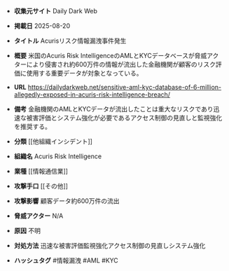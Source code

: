 - **収集元サイト**
Daily Dark Web

- **掲載日**
2025-08-20

- **タイトル**
Acurisリスク情報漏洩事件発生

- **概要**
米国のAcuris Risk IntelligenceのAMLとKYCデータベースが脅威アクターにより侵害され約600万件の情報が流出した金融機関が顧客のリスク評価に使用する重要データが対象となっている。

- **URL**
https://dailydarkweb.net/sensitive-aml-kyc-database-of-6-million-allegedly-exposed-in-acuris-risk-intelligence-breach/

- **備考**
金融機関のAMLとKYCデータが流出したことは重大なリスクであり迅速な被害評価とシステム強化が必要であるアクセス制御の見直しと監視強化を推奨する。

- **分類**
[[他組織インシデント]]

- **組織名**
Acuris Risk Intelligence

- **業種**
[[情報通信業]]

- **攻撃手口**
[[その他]]

- **攻撃影響**
顧客データ約600万件の流出

- **脅威アクター**
N/A

- **原因**
不明

- **対処方法**
迅速な被害評価監視強化アクセス制御の見直しシステム強化

- **ハッシュタグ**
#情報漏洩 #AML #KYC

